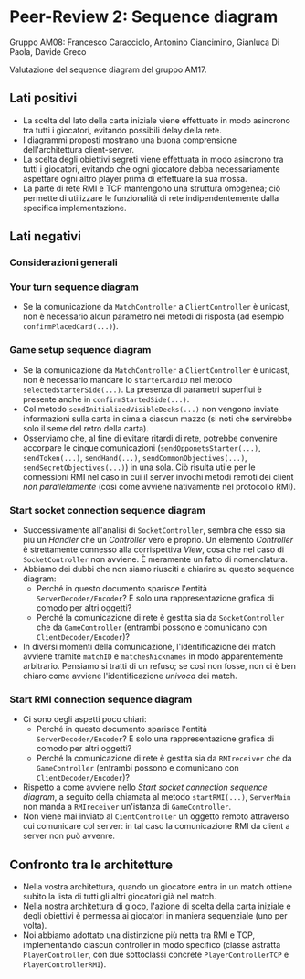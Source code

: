 # Peer-Review 2: Sequence diagram
Gruppo AM08: Francesco Caracciolo, Antonino Ciancimino, Gianluca Di Paola, Davide Greco

Valutazione del sequence diagram del gruppo AM17.

## Lati positivi
- La scelta del lato della carta iniziale viene effettuato in modo asincrono tra tutti i giocatori, evitando possibili delay della rete.
- I diagrammi proposti mostrano una buona comprensione dell'architettura client-server.
- La scelta degli obiettivi segreti viene effettuata in modo asincrono tra tutti i giocatori, evitando che ogni giocatore debba necessariamente aspettare ogni altro player prima di effettuare la sua mossa.
- La parte di rete RMI e TCP mantengono una struttura omogenea; ciò permette di utilizzare le funzionalità di rete indipendentemente dalla specifica implementazione.

## Lati negativi

### Considerazioni generali

### Your turn sequence diagram
- Se la comunicazione da `MatchController` a `ClientController` è unicast, non è necessario alcun parametro nei metodi di risposta (ad esempio `confirmPlacedCard(...)`).

### Game setup sequence diagram
- Se la comunicazione da `MatchController` a `ClientController` è unicast, non è necessario mandare lo `starterCardID` nel metodo `selectedStarterSide(...)`. La presenza di parametri superflui è presente anche in `confirmStartedSide(...)`.
- Col metodo `sendInitializedVisibleDecks(...)` non vengono inviate informazioni sulla carta in cima a ciascun mazzo (si noti che servirebbe solo il seme del retro della carta).
- Osserviamo che, al fine di evitare ritardi di rete, potrebbe convenire accorpare le cinque comunicazioni (`sendOpponetsStarter(...)`, `sendToken(...)`, `sendHand(...)`, `sendCommonObjectives(...)`, `sendSecretObjectives(...)`) in una sola. Ciò risulta utile per le connessioni RMI nel caso in cui il server invochi metodi remoti dei client *non parallelamente* (così come avviene nativamente nel protocollo RMI). 

### Start socket connection sequence diagram
- Successivamente all'analisi di `SocketController`, sembra che esso sia più un *Handler* che un *Controller* vero e proprio. Un elemento *Controller* è strettamente connesso alla corrispettiva *View*, cosa che nel caso di `SocketController` non avviene. È meramente un fatto di nomenclatura.
- Abbiamo dei dubbi che non siamo riusciti a chiarire su questo sequence diagram:
  - Perché in questo documento sparisce l'entità `ServerDecoder/Encoder`? È solo una rappresentazione grafica di comodo per altri oggetti? 
  - Perché la comunicazione di rete è gestita sia da `SocketController` che da `GameController` (entrambi possono e comunicano con `ClientDecoder/Encoder`)?
- In diversi momenti della comunicazione, l'identificazione dei match avviene tramite `matchID` e `matchesNicknames` in modo apparentemente arbitrario. Pensiamo si tratti di un refuso; se così non fosse, non ci è ben chiaro come avviene l'identificazione *univoca* dei match.

### Start RMI connection sequence diagram
- Ci sono degli aspetti poco chiari:
  - Perché in questo documento sparisce l'entità `ServerDecoder/Encoder`? È solo una rappresentazione grafica di comodo per altri oggetti?
  - Perché la comunicazione di rete è gestita sia da `RMIreceiver` che da `GameController` (entrambi possono e comunicano con `ClientDecoder/Encoder`)?
- Rispetto a come avviene nello *Start socket connection sequence diagram*, a seguito della chiamata al metodo `startRMI(...)`, `ServerMain` non manda a `RMIreceiver` un'istanza di `GameController`.
- Non viene mai inviato al `CientController` un oggetto remoto attraverso cui comunicare col server: in tal caso la comunicazione RMI da client a server non può avvenre.


## Confronto tra le architetture
- Nella vostra architettura, quando un giocatore entra in un match ottiene subito la lista di tutti gli altri giocatori già nel match.
- Nella nostra architettura di gioco, l'azione di scelta della carta iniziale e degli obiettivi è permessa ai giocatori in maniera sequenziale (uno per volta).
- Noi abbiamo adottato una distinzione più netta tra RMI e TCP, implementando ciascun controller in modo specifico (classe astratta `PlayerController`, con due sottoclassi concrete `PlayerControllerTCP` e `PlayerControllerRMI`).
